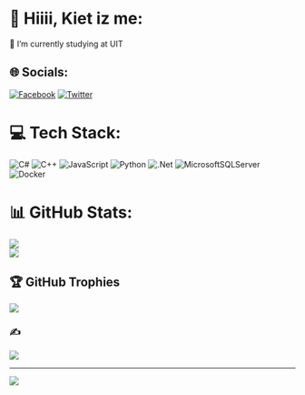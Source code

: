 # 💫 Hiiii, Kiet iz me:
🔭 I’m currently studying at UIT<br>


## 🌐 Socials:
[![Facebook](https://img.shields.io/badge/Facebook-%231877F2.svg?logo=Facebook&logoColor=white)](https://facebook.com/fb.com/kiet.ngotuan.124/) [![Twitter](https://img.shields.io/badge/Twitter-%231DA1F2.svg?logo=Twitter&logoColor=white)](https://twitter.com/https://twitter.com/NgTunKi00439010) 

# 💻 Tech Stack:
![C#](https://img.shields.io/badge/c%23-%23239120.svg?style=flat&logo=c-sharp&logoColor=white) ![C++](https://img.shields.io/badge/c++-%2300599C.svg?style=flat&logo=c%2B%2B&logoColor=white) ![JavaScript](https://img.shields.io/badge/javascript-%23323330.svg?style=flat&logo=javascript&logoColor=%23F7DF1E) ![Python](https://img.shields.io/badge/python-3670A0?style=flat&logo=python&logoColor=ffdd54) ![.Net](https://img.shields.io/badge/.NET-5C2D91?style=flat&logo=.net&logoColor=white) ![MicrosoftSQLServer](https://img.shields.io/badge/Microsoft%20SQL%20Sever-CC2927?style=flat&logo=microsoft%20sql%20server&logoColor=white) ![Docker](https://img.shields.io/badge/docker-%230db7ed.svg?style=flat&logo=docker&logoColor=white)
# 📊 GitHub Stats:
![](https://github-readme-stats.vercel.app/api?username=K-izme&theme=radical&hide_border=false&include_all_commits=false&count_private=true)<br/>
![](https://github-readme-streak-stats.herokuapp.com/?user=K-izme&theme=radical&hide_border=false)<br/>

## 🏆 GitHub Trophies
![](https://github-profile-trophy.vercel.app/?username=K-izme&theme=radical&no-frame=true&no-bg=false&margin-w=4)

### ✍️ 
![](https://quotes-github-readme.vercel.app/api?type=horizontal&theme=gruvbox)


---
[![](https://visitcount.itsvg.in/api?id=K-izme&icon=5&color=1)](https://visitcount.itsvg.in)

